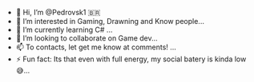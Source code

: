 - 👋 Hi, I’m @Pedrovsk1 🇧🇷
- 👀 I’m interested in Gaming, Drawning and Know people...
- 🌱 I’m currently learning C# ...
- 💞️ I’m looking to collaborate on Game dev...
- 📫 To contacts, let get me know at comments! ...
- ⚡ Fun fact: Its that even with full energy, my social batery is kinda low 😅...

<!---
Pedrovsk1/Pedrovsk1 is a ✨ special ✨ repository because its `README.md` (this file) appears on your GitHub profile.
You can click the Preview link to take a look at your changes.
--->
